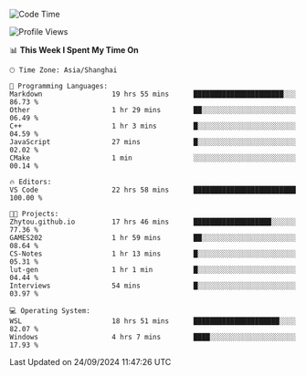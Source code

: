<!--START_SECTION:waka-->
![Code Time](http://img.shields.io/badge/Code%20Time-2%2C019%20hrs%2013%20mins-blue)

![Profile Views](http://img.shields.io/badge/Profile%20Views-0-blue)

📊 **This Week I Spent My Time On** 

```text
🕑︎ Time Zone: Asia/Shanghai

💬 Programming Languages: 
Markdown                 19 hrs 55 mins      ██████████████████████░░░   86.73 % 
Other                    1 hr 29 mins        ██░░░░░░░░░░░░░░░░░░░░░░░   06.49 % 
C++                      1 hr 3 mins         █░░░░░░░░░░░░░░░░░░░░░░░░   04.59 % 
JavaScript               27 mins             █░░░░░░░░░░░░░░░░░░░░░░░░   02.02 % 
CMake                    1 min               ░░░░░░░░░░░░░░░░░░░░░░░░░   00.14 % 

🔥 Editors: 
VS Code                  22 hrs 58 mins      █████████████████████████   100.00 % 

🐱‍💻 Projects: 
Zhytou.github.io         17 hrs 46 mins      ███████████████████░░░░░░   77.36 % 
GAMES202                 1 hr 59 mins        ██░░░░░░░░░░░░░░░░░░░░░░░   08.64 % 
CS-Notes                 1 hr 13 mins        █░░░░░░░░░░░░░░░░░░░░░░░░   05.31 % 
lut-gen                  1 hr 1 min          █░░░░░░░░░░░░░░░░░░░░░░░░   04.44 % 
Interviews               54 mins             █░░░░░░░░░░░░░░░░░░░░░░░░   03.97 % 

💻 Operating System: 
WSL                      18 hrs 51 mins      █████████████████████░░░░   82.07 % 
Windows                  4 hrs 7 mins        ████░░░░░░░░░░░░░░░░░░░░░   17.93 % 
```


 Last Updated on 24/09/2024 11:47:26 UTC
<!--END_SECTION:waka-->
